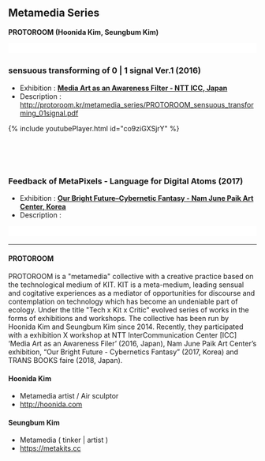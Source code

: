 ## Metamedia Series
**PROTOROOM (Hoonida Kim, Seungbum Kim)**



![](/images/spacer50.png)

### sensuous transforming of 0 | 1 signal Ver.1 (2016)
 * Exhibition : **[Media Art as an Awareness Filter - NTT ICC, Japan](http://www.ntticc.or.jp/en/exhibitions/2016/icc-kids-program-2016-media-art-as-an-awareness-filter/)**
 * Description : <http://protoroom.kr/metamedia_series/PROTOROOM_sensuous_transforming_01signal.pdf>

{% include youtubePlayer.html id="co9ziGXSjrY" %}

&nbsp;&nbsp;  
&nbsp;&nbsp;  
&nbsp;&nbsp;  


### Feedback of MetaPixels - Language for Digital Atoms (2017)
 * Exhibition : **[Our Bright Future–Cybernetic Fantasy - Nam June Paik Art Center, Korea](https://njpac-en.ggcf.kr/archives/exhibit/cybernetic-fantasy?term=10)**
 * Description :



![](/images/spacer50.png)

----
#### PROTOROOM

PROTOROOM is a "metamedia" collective with a creative practice based on the technological medium of KIT. KIT is a meta-medium, leading sensual and cogitative experiences as a mediator of opportunities for discourse and contemplation on technology which has become an undeniable part of ecology. Under the title "Tech x Kit x Critic" evolved series of works in the forms of exhibitions and workshops. The collective has been run by Hoonida Kim and Seungbum Kim since 2014. Recently, they participated with a exhibition X workshop at NTT InterCommunication Center [ICC] ‘Media Art as an Awareness Filer’ (2016, Japan), Nam June Paik Art Center’s exhibition, “Our Bright Future - Cybernetics Fantasy” (2017, Korea) and TRANS BOOKS faire (2018, Japan).

#### Hoonida Kim
 * Metamedia artist / Air sculptor
 * <http://hoonida.com>

#### Seungbum Kim
 * Metamedia ( tinker \| artist )
 * <https://metakits.cc>
